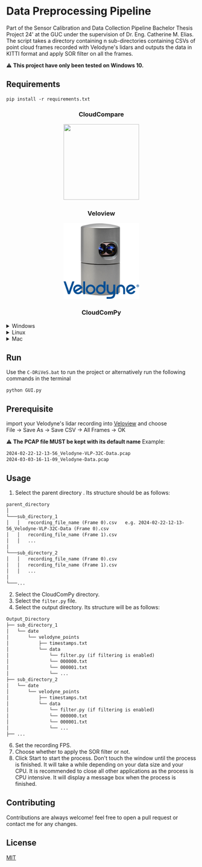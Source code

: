 # Data Preprocessing Pipeline

Part of the Sensor Calibration and Data Collection Pipeline Bachelor Thesis Project 24' at the GUC under the supervision of Dr. Eng. Catherine M. Elias. <br/>
The script takes a directory containing n sub-directories containing CSVs of point cloud frames recorded with Velodyne's lidars and outputs the data in KITTI format and apply SOR filter on all the frames.

:warning: **This project have only been tested on Windows 10.**

## Requirements

```
pip install -r requirements.txt
```
<h3 align="center">CloudCompare</h3>
<p align="center">
    <a href="https://www.danielgm.net/cc/">
        <img src="https://res.cloudinary.com/canonical/image/fetch/f_auto,q_auto,fl_sanitize,w_60,h_60/https://dashboard.snapcraft.io/site_media/appmedia/2017/02/icon_19.png" width="200" height="200" />
    </a>
</p>
<h3 align="center">Veloview</h3>
<p align="center">
    <a href="https://www.paraview.org/veloview/#download">
        <img src="https://raw.githubusercontent.com/Kitware/VeloView/master/Application/Icons/logo.png" width="200" height="200" />
    </a>
</p>
<h3 align="center">CloudComPy</h3>
<details>
    <summary>Windows</summary>
    
Installing, testing and using a CloudComPy binary on Windows 10 or 11, with Conda

The binary *CloudComPy\*_-date-.7z* available [here](https://www.simulation.openfields.fr/index.php/cloudcompy-downloads) is built in a Conda environment.
(see [here](BuildWindowsConda.md) for the corresponding building instructions).

As CloudComPy is under development, these instructions and the link are subject to change from time to time...

**This binary works only on Windows 10 or 11, and with a Conda environment as described below, not anywhere else!**

You need a recent installation of Anaconda3 or miniconda3.

You need to create a conda environment for CloudComPy: for instance, in Anaconda3, use the Anaconda3 prompt console:

```
conda activate
conda update -y -n base -c defaults conda
```
If your environment CloudComPy310 does not exist:
```
conda create --name CloudComPy310 python=3.10
   # --- erase previous env with the same name if existing
```
Add or update the packages:
```
conda activate CloudComPy310
conda config --add channels conda-forge
conda config --set channel_priority strict
conda install "boost=1.74" "cgal=5.4" cmake draco ffmpeg "gdal=3.5" jupyterlab laszip "matplotlib=3.5" "mysql=8.0" "numpy=1.22" "opencv=4.5" "openmp=8.0" "pcl=1.12" "pdal=2.4" "psutil=5.9" pybind11 "qhull=2020.2" "qt=5.15.4" "scipy=1.8" sphinx_rtd_theme spyder tbb tbb-devel "xerces-c=3.2"
```

Install the binary in the directory of your choice.
</details>
<details>
    <summary>Linux</summary>
    
Installing, testing and using a CloudComPy binary on Linux, with conda

The binary *CloudComPy_Conda310_Linux64_-date-.tgz* available [here](https://www.simulation.openfields.fr/index.php/cloudcompy-downloads) is built with a Conda environment
(see [here](BuildLinuxConda.md) for the corresponding building instructions).

As CloudComPy is under development, these instructions and the link are subject to change from time to time...

**This binary works only on Linux 64, on recent distributions, and with a Conda environment as described below, not anywhere else!**

**Only tested un Ubuntu 20.04 (focal) and Debian 11 (bullseye), please report any problems on other distributions.**

GLIBC version should be 2.29 or more. To know your version of GLIBC:

```
ldd --version
```

You need a recent installation of Anaconda3 or miniconda3.

You need to create an environment for CloudComPy with conda, from the terminal
(here, I chose to activate conda environment on demand: please adapt the instructions to your installation):

```
conda activate
conda update -y -n base -c defaults conda
```
If your environment CloudComPy310 does not exist:
```
conda create --name CloudComPy310 python=3.10
   # --- erase previous env with the same name if existing
```
Add or update the packages:
```
conda activate CloudComPy310
conda config --add channels conda-forge
conda config --set channel_priority strict
conda install "boost=1.74" "cgal=5.4" cmake draco ffmpeg "gdal=3.5" jupyterlab laszip "matplotlib=3.5" "mysql=8.0" "numpy=1.22" "opencv=4.5" "openmp=8.0" "pcl=1.12" "pdal=2.4" "psutil=5.9" pybind11 "qhull=2020.2" "qt=5.15.4" "scipy=1.8" sphinx_rtd_theme spyder tbb tbb-devel "xerces-c=3.2"
```

**Remark:** if conda is unknown, or in a bash script, add the following instruction before conda commands:

```
. <conda_dir>/etc/profile.d/conda.sh
```
where `<conda_dir>` is the installation directory of conda (often `~/anaconda3` or `~/miniconda3`)

Install the binary in the directory of your choice.
</details>
<details>
    <summary>Mac</summary>
    
Experimental: Installing, testing and using a CloudComPy binary on MacOS, with conda

The binary *CloudComPy_Conda310_MacOS-date-.zip* available [here](https://www.simulation.openfields.fr/index.php/cloudcompy-downloads)
 is built with a Conda environment.

**This binary works only on macOS Apple arm architecture (not on Intel processors), on recent macOS versions, not anywhere else!**

**Built and tested on macOS VENTURA 13.4.1. Please post issues on CloudComPy GitHub in case of problem**

The macOS binary provides **CloudCompare** and **CloudCompy** (same as binaries for Windows and Linux).

As CloudComPy is under development, these instructions and the link are subject to change from time to time...

**CloudCompare** works as it is (no specific environment).
It is located in CloudComPy310/CloudCompare/CloudCompare.app and can be launched from the Finder.

**CloudComPy** needs a Python 3.10 configuration with at least the following packages, either with conda or not:

```
numpy
scipy
requests
psutils
matplotlib
```

You can create an environment for CloudComPy with conda, from the terminal
(here, I chose to activate conda environment on demand: please adapt the instructions to your installation)
The following package list corresponds to the building environment, but you can adjust the list
(at least the above list):

```
conda activate
conda update -y -n base -c defaults conda
```
If your environment CloudComPy310 does not exist:
```
conda create --name CloudComPy310 python=3.10
   # --- erase previous env with the same name if existing
```
Add or update the packages:
```
conda activate CloudComPy310
conda config --add channels conda-forge
conda config --set channel_priority strict
conda install "boost" "cgal" cmake draco ffmpeg "gdal" jupyterlab laszip "matplotlib" "mysql=8.0" "numpy" "opencv" "openssl=3.0.8" "pcl" "pdal" "psutil" pybind11 "qhull=2020.2" "qt=5.15.8" "scipy" sphinx_rtd_theme spyder tbb tbb-devel "xerces-c=3.2" xorg-libx11 || error_exit "conda environment ${CONDA_ENV} cannot be completed"
```

Unzip the binary tarfile in the directory of your choice.
</details>

## Run

Use the `C-DRiVeS.bat` to run the project or alternatively run the following commands in the terminal

```
python GUI.py
```

## Prerequisite

import your Velodyne's lidar recording into [Veloview](https://www.paraview.org/veloview/#download) and choose <br/>
File -> Save As -> Save CSV -> All Frames -> OK

:warning: **The PCAP file MUST be kept with its default name**
Example:
```
2024-02-22-12-13-56_Velodyne-VLP-32C-Data.pcap
2024-03-03-16-11-09_Velodyne-Data.pcap
```

## Usage

1. Select the parent directory . Its structure should be as follows:
```
parent_directory
│
└───sub_directory_1
│   │   recording_file_name (Frame 0).csv   e.g. 2024-02-22-12-13-56_Velodyne-VLP-32C-Data (Frame 0).csv
│   │   recording_file_name (Frame 1).csv
│   │   ...
│
└───sub_directory_2
│   │   recording_file_name (Frame 0).csv 
│   │   recording_file_name (Frame 1).csv
│   │   ...
│
└───...
```
2. Select the CloudComPy directory.
3. Select the `filter.py` file.
4. Select the output directory. Its structure will be as follows:
```
Output_Directory
├── sub_directory_1
│   └── date
│       └── velodyne_points
│           ├── timestamps.txt
│           └── data
│               └── filter.py (if filtering is enabled)
│               └── 000000.txt
│               └── 000001.txt
│               └── ...
├── sub_directory_2
│   └── date
│       └── velodyne_points
│           ├── timestamps.txt
│           └── data
│               └── filter.py (if filtering is enabled)
│               └── 000000.txt
│               └── 000001.txt
│               └── ...
├── ...
```
6. Set the recording FPS.
7. Choose whether to apply the SOR filter or not.
8. Click Start to start the process. Don't touch the window until the process is finished. It will take a while depending on your data size and your CPU. It is recommended to close all other applications as the process is CPU intensive.
It will display a message box when the process is finished.

## Contributing

Contributions are always welcome! feel free to open a pull request or contact me for any changes.

## License

[MIT](https://choosealicense.com/licenses/mit/)
